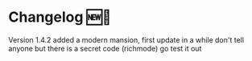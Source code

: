 # Changelog 🆕📜

Version 1.4.2
added a modern mansion, first update in a while
don't tell anyone but there is a secret code (richmode) go test it out
